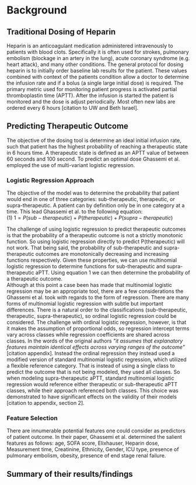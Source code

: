 # Background

## Traditional Dosing of Heparin 

Heparin is an anticoagulant medication administered intravenously to patients with blood clots. Specifically it is often used for strokes, pulmonary embolism (blockage in an artery in the lung), acute coronary syndrome (e.g. heart attack), and many other conditions. The general protocol for dosing heparin is to initially order baseline lab results for the patient. These values combined with context of the patients condition allow a doctor to determine the infusion rate and if a bolus (a single large initial dose) is required. The primary metric used for monitoring patient progress is activated partial thromboplastin time (APTT). After the infusion is started the patient is monitored and the dose is adjust periodically. Most often new labs are ordered every 6 hours [citation to UW and Beth Israel].

<!--
After the introductory chapter, it seems fairly common to 
include a chapter that reviews the literature and 
introduces methodology used throughout the thesis.
-->



<!-- Explain what heparin is, how heparin is traditional prescribed.   -->
<!-- reference dosage guidelines which are in the appendix.  -->

<!-- ## High Level -->

<!-- At a high level explain what we want to do - remove doctors manual process/guessing heuristics.   -->
<!-- we want to predict the amount of heparin needed to get a therapeutic aptt. explain aptt is our marker for success. explain that there is a lot of data that can be used for predictions - explain how they selected their features.   -->

## Predicting Therapeutic Outcome

The objective of the dosing tool is determine an ideal initial infusion rate, such that patient has the highest probability of reaching a therapeutic state in 6 hours time. A therapeutic state is defined as an APTT value of between 60 seconds and 100 second. To predict an optimal dose Ghassemi et al. employed the use of multi-variant logistic regression. 


### Logistic Regression Approach 

<!-- Logistic regression  -->
The objective of the model was to determine the probability that patient would end in one of three categories: sub-therapeutic, therapeutic, or supra-therapeutic. A patient can by definition only be in one category at a time. This lead Ghassemi et al. to the following equation:  
(1) $1 = P(sub-therapeutic) + P(therapeutic) + P(supra-therapeutic)$  

The challenge of using logistic regression to predict therapeutic outcomes is that the probability of a therapeutic outcome is not a strictly monotonic function. So using logistic regression directly to predict P(therapeutic) will not work. That being said, the probability of sub-therapeutic and supra-therapeutic outcomes are monotonically decreasing and increasing functions respectively. Given these properties, we can use multinomial logistic regression to determine functions for sub-therapeutic and supra-therapeutic aPTT. Using equation 1 we can then determine the probability of a therapeutic outcome.  
Although at this point a case been has made that multinomial logistic regression may be an appropriate tool, there are a few considerations the Ghassemi et al. took with regards to the form of regression. There are many forms of multinomial logistic regression with subtle but important differences. There is a natural order to the classifications (sub-therapeutic, therapeutic, supra-therapeutic), so ordinal logistic regression could be considered. The challenge with ordinal logistic regression, however, is that it makes the assumption of proportional odds, so regression intercept terms vary across classes while regression coefficients are shared across classes. In the words of the original authors *"it assumes that explanatory features maintain identical effects across varying ranges of the outcome"*[citation appendix]. Instead the ordinal regression they instead used a modified version of standard multinomial logistic regression, which utilized a flexible reference category. That is instead of using a single class to predict the outcome that is not being modeled, they used all classes. So when modeling supra-therapeutic aPTT, standard multinomial logistic regression would reference either therapeutic or sub-therapeutic aPTT classes, while their approach referenced both classes. This choice was demonstrated to have significant effects on the validity of their models [citation to appendix, section 2].   


<!-- To predict the probability of a therapeutic outcome  -->

<!-- explain different techniques that could be used (svm, logistic regression, others listed in their paper)   -->
<!-- then explain that mohammad et al chose to use logistic regression because it had a natural relationship with this...   -->


<!-- explain what logistic regression is and how they used the multiparameter model.   -->
<!-- explain how they choose features for the model.   -->
<!-- explain assumption of proportional odds-   -->


### Feature Selection 
There are innumerable potential features one could consider as predictors of patient outcome. In their paper, Ghassemi et al. determined the salient features as follows: age, SOFA score, Elixhauser, Heparin dose, Measurement time, Creatinine, Ethnicity, Gender, ICU type, presence of pulmonary embolism, obesity, presence of end stage renal failure. 


## Summary of their results/findings  

<!-- Summary of the results from their paper.  It is better than weight based system alone.   -->
<!-- They weren't able to test if it was better than an actual doctor because you'd need to have the system in place to do that. That is where this system/survey comes into play.   -->

<!-- Insert an unordered list -->

<!-- - first item in the list
- second item in the list
- third item in the list

 -->


